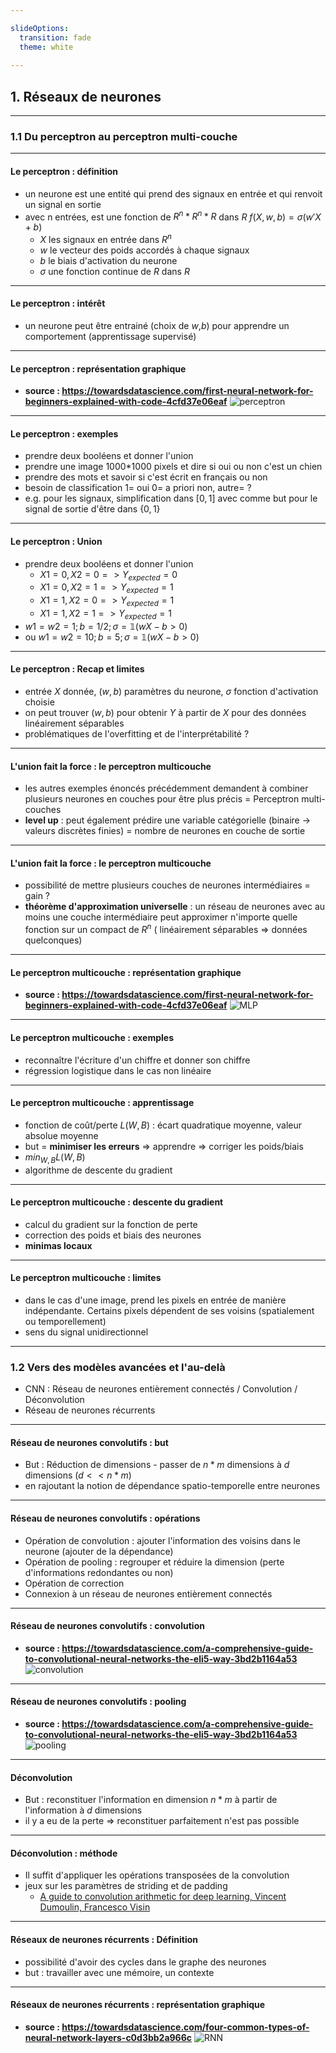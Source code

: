 ```yaml
---

slideOptions:
  transition: fade
  theme: white
  
---
```


## 1. Réseaux de neurones 

----

### 1.1 Du perceptron au perceptron multi-couche

----

#### Le perceptron : définition

* un neurone est une entité qui prend des signaux en entrée et qui renvoit un signal en sortie
* avec n entrées, est une fonction de $R^n*R^n*R$ dans $R$  $f(X,w,b)= \sigma(w'X+b)$
    * $X$ les signaux en entrée dans $R^n$
    * $w$ le vecteur des poids accordés à chaque signaux
    * $b$ le biais d'activation du neurone
    * $\sigma$ une fonction continue de $R$ dans $R$

----

#### Le perceptron : intérêt

* un neurone peut être entrainé (choix de $w$,$b$) pour apprendre un comportement (apprentissage supervisé)

----

#### Le perceptron : représentation graphique


* **source : https://towardsdatascience.com/first-neural-network-for-beginners-explained-with-code-4cfd37e06eaf**
![perceptron](https://miro.medium.com/max/1302/1*UA30b0mJUPYoPvN8yJr2iQ.jpeg)

----

#### Le perceptron : exemples

* prendre deux booléens et donner l'union
* prendre une image 1000*1000 pixels et dire si oui ou non c'est un chien
* prendre des mots et savoir si c'est écrit en français ou non
* besoin de classification 1= oui 0= a priori non, autre= ?
* e.g. pour les signaux, simplification dans $[0,1]$ avec comme but pour le signal de sortie d'être dans $\{0,1\}$

----

#### Le perceptron : Union

* prendre deux booléens et donner l'union
    *  $X1=0, X2=0 => Y_{expected}=0$
    *  $X1=0, X2=1 => Y_{expected}=1$
    *  $X1=1, X2=0 => Y_{expected}=1$
    *  $X1=1, X2=1 => Y_{expected}=1$
*  $w1=w2=1; b=1/2 ;\sigma=\mathbb{1}(wX-b>0)$
*  ou $w1=w2=10; b=5 ;\sigma=\mathbb{1}(wX-b>0)$

----

#### Le perceptron : Recap et limites

* entrée $X$ donnée, $(w , b)$ paramètres du neurone, $\sigma$ fonction d'activation choisie
* on peut trouver $(w,b)$ pour obtenir $Y$ à partir de $X$  pour des données linéairement séparables
* problématiques de l'overfitting et de l'interprétabilité ?

----

#### L'union fait la force : le perceptron multicouche

* les autres exemples énoncés précédemment demandent à combiner plusieurs neurones en couches pour être plus précis = Perceptron multi-couches
* **level up** : peut également prédire une variable catégorielle (binaire -> valeurs discrètes finies) =  nombre de neurones en couche de sortie

----

#### L'union fait la force : le perceptron multicouche

* possibilité de mettre plusieurs couches de neurones intermédiaires = gain ?
* **théorème d'approximation universelle** : un réseau de neurones avec au moins une couche intermédiaire peut approximer n'importe quelle fonction sur un compact de $R^n$ ( linéairement séparables => données quelconques)


----

#### Le perceptron multicouche : représentation graphique


* **source : https://towardsdatascience.com/first-neural-network-for-beginners-explained-with-code-4cfd37e06eaf**
![MLP](https://miro.medium.com/max/1000/1*v1ohAG82xmU6WGsG2hoE8g.png)


----

#### Le perceptron multicouche : exemples 

* reconnaître l'écriture d'un chiffre et donner son chiffre
* régression logistique dans le cas non linéaire

----

#### Le perceptron multicouche : apprentissage

* fonction de coût/perte $L(W,B)$ : écart quadratique moyenne, valeur absolue moyenne
* but = **minimiser les erreurs** => apprendre => corriger les poids/biais
* $min_{W,B} L(W,B)$ 
* algorithme de descente du gradient

----

#### Le perceptron multicouche : descente du gradient

* calcul du gradient sur la fonction de perte
* correction des poids et biais des neurones
* **minimas locaux**

----

#### Le perceptron multicouche : limites

* dans le cas d'une image, prend les pixels en entrée de manière indépendante. Certains pixels dépendent de ses voisins (spatialement ou temporellement)
* sens du signal unidirectionnel

----

### 1.2 Vers des modèles avancées et l'au-delà

* CNN : Réseau de neurones entièrement connectés / Convolution / Déconvolution
* Réseau de neurones récurrents

----

#### Réseau de neurones convolutifs : but

* But : Réduction de dimensions - passer de $n*m$ dimensions à $d$ dimensions  ($d << n*m$)
* en rajoutant la notion de dépendance spatio-temporelle entre neurones

----

#### Réseau de neurones convolutifs : opérations

* Opération de convolution : ajouter l'information des voisins dans le neurone (ajouter de la dépendance)
* Opération de pooling : regrouper et réduire la dimension (perte d'informations redondantes ou non)
* Opération de correction
* Connexion à un réseau de neurones entièrement connectés

----

#### Réseau de neurones convolutifs : convolution

* **source : https://towardsdatascience.com/a-comprehensive-guide-to-convolutional-neural-networks-the-eli5-way-3bd2b1164a53**
![convolution](https://miro.medium.com/max/500/1*GcI7G-JLAQiEoCON7xFbhg.gif)

----

#### Réseau de neurones convolutifs : pooling

* **source : https://towardsdatascience.com/a-comprehensive-guide-to-convolutional-neural-networks-the-eli5-way-3bd2b1164a53**
![pooling](https://miro.medium.com/max/500/1*KQIEqhxzICU7thjaQBfPBQ.png)

----

#### Déconvolution

* But : reconstituer l'information en dimension $n*m$ à partir de l'information à $d$ dimensions
* il y a eu de la perte => reconstituer parfaitement n'est pas possible

----

#### Déconvolution : méthode

* Il suffit d'appliquer les opérations transposées de la convolution
* jeux sur les paramètres de striding et de padding
    * [A guide to convolution arithmetic for deep learning, Vincent Dumoulin, Francesco Visin
](https://arxiv.org/pdf/1603.07285.pdf)

----

#### Réseaux de neurones récurrents : Définition

* possibilité d'avoir des cycles dans le graphe des neurones
* but : travailler avec une mémoire, un contexte

----

#### Réseaux de neurones récurrents : représentation graphique

* **source : https://towardsdatascience.com/four-common-types-of-neural-network-layers-c0d3bb2a966c**
![RNN](https://miro.medium.com/max/333/1*evR7fkBJLxYD4mcbB-4YTw.png)

